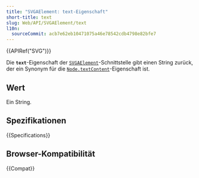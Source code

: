 ```yaml
---
title: "SVGAElement: text-Eigenschaft"
short-title: text
slug: Web/API/SVGAElement/text
l10n:
  sourceCommit: acb7e62eb10471075a46e78542cdb4798e82bfe7
---
```


{{APIRef("SVG")}}

Die **`text`**-Eigenschaft der [`SVGAElement`](/de/docs/Web/API/SVGAElement)-Schnittstelle gibt einen String zurück, der ein Synonym für die [`Node.textContent`](/de/docs/Web/API/Node/textContent)-Eigenschaft ist.

## Wert

Ein String.

## Spezifikationen

{{Specifications}}

## Browser-Kompatibilität

{{Compat}}
